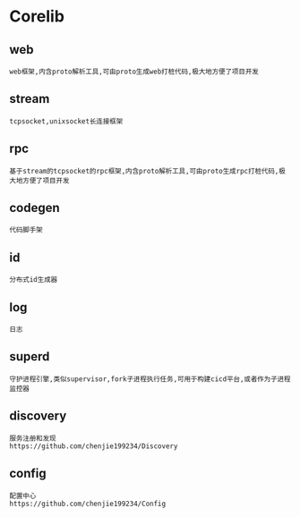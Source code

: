 # Corelib
## web
	web框架,内含proto解析工具,可由proto生成web打桩代码,极大地方便了项目开发
## stream
	tcpsocket,unixsocket长连接框架
## rpc
	基于stream的tcpsocket的rpc框架,内含proto解析工具,可由proto生成rpc打桩代码,极大地方便了项目开发
## codegen
	代码脚手架
## id
	分布式id生成器
## log
	日志
## superd
	守护进程引擎,类似supervisor,fork子进程执行任务,可用于构建cicd平台,或者作为子进程监控器
## discovery
	服务注册和发现
	https://github.com/chenjie199234/Discovery
## config
	配置中心
	https://github.com/chenjie199234/Config
